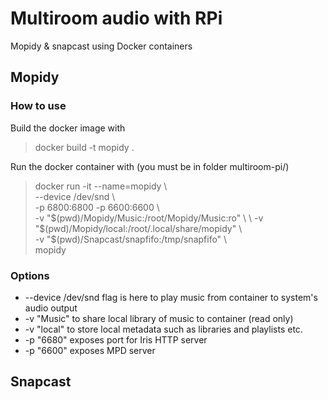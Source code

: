 # Multiroom audio with RPi

Mopidy & snapcast using Docker containers

## Mopidy

### How to use

Build the docker image with
> docker build -t mopidy .

Run the docker container with (you must be in folder multiroom-pi/)

> docker run -it --name=mopidy \ \
  --device /dev/snd \ \
  -p 6800:6800 -p 6600:6600 \ \
  -v "$(pwd)/Mopidy/Music:/root/Mopidy/Music:ro" \ \
  -v "$(pwd)/Mopidy/local:/root/.local/share/mopidy" \ \
  -v "$(pwd)/Snapcast/snapfifo:/tmp/snapfifo" \ \
  mopidy

### Options

* --device /dev/snd flag is here to play music from container to system's audio output
* -v "Music" to share local library of music to container (read only)
* -v "local" to store local metadata such as libraries and playlists etc.
* -p "6680" exposes port for Iris HTTP server
* -p "6600" exposes MPD server

## Snapcast
